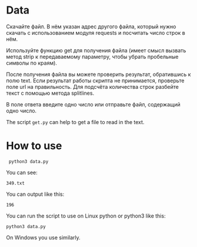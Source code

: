 # Data

Скачайте файл. В нём указан адрес другого файла, который нужно скачать с использованием модуля requests и посчитать число строк в нём.

Используйте функцию get для получения файла (имеет смысл вызвать метод strip к передаваемому параметру, чтобы убрать пробельные символы по краям).

После получения файла вы можете проверить результат, обратившись к полю text. Если результат работы скрипта не принимается, проверьте поле url на правильность. Для подсчёта количества строк разбейте текст с помощью метода splitlines.

В поле ответа введите одно число или отправьте файл, содержащий одно число.

The script ```get.py``` can help to get a file to read in the text.

# How to use

```
 python3 data.py
 ```
You can see:
```
349.txt

```

You can output like this:
```
196

```
 

You can run the script to use on Linux python or python3 like this:

``` python3 data.py ``` 

On Windows you use similarly.
